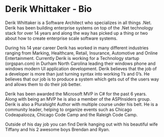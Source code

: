 Derik Whittaker - Bio
==============
Derik Whittaker is a Software Architect who specializes in all things .Net. Derik has been building enterprise systems on top of the .Net technology stack for over 14 years and along the way has picked up a thing or two about how to create enterprise scale software systems. 

During his 14 year career Derik has worked in many different industries ranging from Marking, Healthcare, Retail, Insurance, Automotive and Online Entertainment. Currently Derik is working for a Technology startup (orgspan.com) in Durham North Carolina leading their windows phone and windows modern UI application development.  Derik believes that the job of a developer is more than just turning syntax into working 1’s and 0’s. He believes that our job is to produce a system which gets out of the users way and allows them to do their job better. 

Derik has been awarded the Microsoft MVP in C# for the past 6 years. Along with being an MVP he is also a member of the ASPInsiders group. Derik is also a Pluralsight Author with multiple course under his belt. He is a community leader, helping to organize events such as Chicago Codeapalooza, Chicago Code Camp and the Raleigh Code Camp. 

Outside of his day job you can find Derik hanging out with his beautiful wife Tiffany and his 2 awesome boys Brendan and Ryan.

